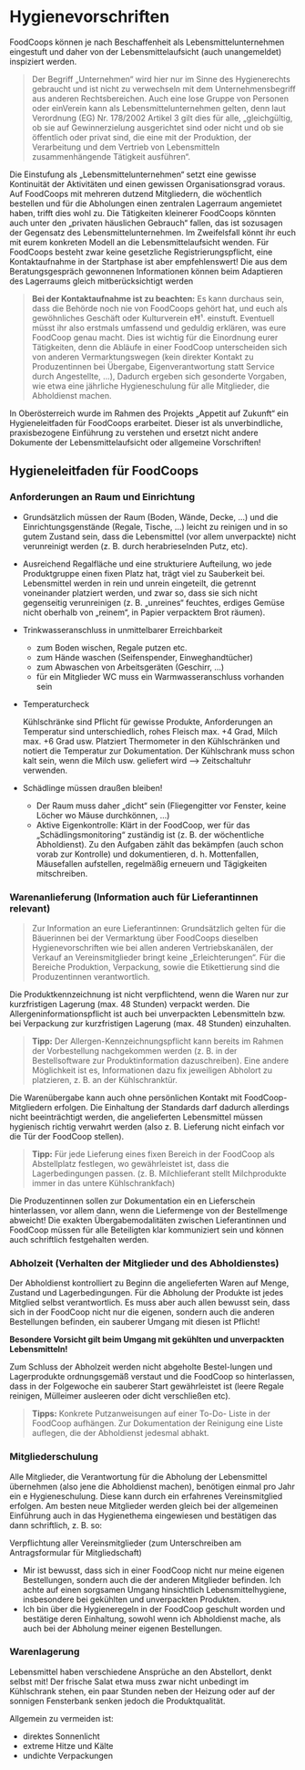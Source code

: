 # Hygienevorschriften

FoodCoops können je nach Beschaffenheit als Lebensmittelunternehmen
eingestuft und daher von der Lebensmittelaufsicht
(auch unangemeldet) inspiziert werden.

> Der Begriff „Unternehmen“ wird hier nur im Sinne des
> Hygienerechts gebraucht und ist nicht zu verwechseln
> mit dem Unternehmensbegriff aus anderen Rechtsbereichen.
> Auch eine lose Gruppe von Personen oder einVerein kann
> als Lebensmittelunternehmen gelten, denn laut Verordnung
> (EG) Nr. 178/2002 Artikel 3 gilt dies für alle, „gleichgültig, ob
> sie auf Gewinnerzielung ausgerichtet sind oder nicht und ob
> sie öffentlich oder privat sind, die eine mit der Produktion,
> der Verarbeitung und dem Vertrieb von Lebensmitteln
> zusammenhängende Tätigkeit ausführen“.

Die Einstufung als „Lebensmittelunternehmen“ setzt eine gewisse
Kontinuität der Aktivitäten und einen gewissen Organisationsgrad
voraus. Auf FoodCoops mit mehreren dutzend Mitgliedern, die wöchentlich
bestellen und für die Abholungen einen zentralen Lagerraum angemietet
haben, trifft dies wohl zu. Die Tätigkeiten
kleinerer FoodCoops könnten auch unter den „privaten häuslichen
Gebrauch“ fallen, das ist sozusagen der Gegensatz des Lebensmittelunternehmen.
Im Zweifelsfall könnt ihr euch mit eurem
konkreten Modell an die Lebensmittelaufsicht wenden. Für FoodCoops
besteht zwar keine gesetzliche Registrierungspflicht, eine
Kontaktaufnahme in der Startphase ist aber empfehlenswert!
Die aus dem Beratungsgespräch gewonnenen Informationen
können beim Adaptieren des Lagerraums gleich mitberücksichtigt
werden

> **Bei der Kontaktaufnahme ist zu beachten:**
> Es kann durchaus sein, dass die Behörde noch nie von
> FoodCoops gehört hat, und euch als gewöhnliches
> Geschäft oder Kulturverein eĦ¹. einstuft. Eventuell
> müsst ihr also erstmals umfassend und geduldig
> erklären, was eure FoodCoop genau macht. Dies ist
> wichtig für die Einordnung eurer Tätigkeiten, denn
> die Abläufe in einer FoodCoop unterscheiden sich von
> anderen Vermarktungswegen (kein direkter Kontakt zu
> Produzentinnen bei Übergabe, Eigenverantwortung statt
> Service durch Angestellte, ...), Dadurch ergeben sich
> gesonderte Vorgaben, wie etwa eine jährliche Hygieneschulung
> für alle Mitglieder, die Abholdienst machen.

In Oberösterreich wurde im Rahmen des Projekts „Appetit auf
Zukunft“ ein Hygieneleitfaden für FoodCoops erarbeitet. Dieser ist
als unverbindliche, praxisbezogene Einführung zu verstehen und
ersetzt nicht andere Dokumente der Lebensmittelaufsicht oder
allgemeine Vorschriften!

## Hygieneleitfaden für FoodCoops

### Anforderungen an Raum und Einrichtung

* Grundsätzlich müssen der Raum (Boden, Wände, Decke, ...)
und die Einrichtungsgenstände (Regale, Tische, ...) leicht zu
reinigen und in so gutem Zustand sein, dass die Lebensmittel
(vor allem unverpackte) nicht verunreinigt werden
(z. B. durch herabrieselnden Putz, etc).

* Ausreichend Regalfläche und eine strukturiere Aufteilung,
wo jede Produktgruppe einen fixen Platz hat, trägt viel zu
Sauberkeit bei. Lebensmittel werden in rein und unrein eingeteilt,
die getrennt voneinander platziert werden, und zwar
so, dass sie sich nicht gegenseitig verunreinigen
(z. B. „unreines“ feuchtes, erdiges Gemüse nicht oberhalb von
„reinem“, in Papier verpacktem Brot räumen).

* Trinkwasseranschluss in unmittelbarer Erreichbarkeit
  - zum Boden wischen, Regale putzen etc.
  - zum Hände waschen (Seifenspender, Einweghandtücher)
  - zum Abwaschen von Arbeitsgeräten (Geschirr, ...)
  - für ein Mitglieder WC muss ein Warmwasseranschluss vorhanden sein
* Temperaturcheck

  Kühlschränke sind Pflicht für gewisse Produkte, Anforderungen
  an Temperatur sind unterschiedlich, rohes Fleisch max.
  +4 Grad, Milch max. +6 Grad usw. Platziert Thermometer in
  den Kühlschränken und notiert die Temperatur zur Dokumentation.
  Der Kühlschrank muss schon kalt sein, wenn die
  Milch usw. geliefert wird –> Zeitschaltuhr verwenden.
* Schädlinge müssen draußen bleiben!
  - Der Raum muss daher „dicht“ sein (Fliegengitter
  vor Fenster, keine Löcher wo Mäuse durchkönnen, ...)
  - Aktive Eigenkontrolle: Klärt in der FoodCoop, wer für das
  „Schädlingsmonitoring“ zuständig ist (z. B. der
  wöchentliche Abholdienst). Zu den Aufgaben zählt das
  bekämpfen (auch schon vorab zur Kontrolle) und
  dokumentieren, d. h. Mottenfallen, Mäusefallen aufstellen,
  regelmäßig erneuern und Tägigkeiten mitschreiben.

### Warenanlieferung (Information auch für Lieferantinnen relevant)

> Zur Information an eure Lieferantinnen: Grundsätzlich
> gelten für die Bäuerinnen bei der Vermarktung über
> FoodCoops dieselben Hygienevorschriften wie bei allen
> anderen Vertriebskanälen, der Verkauf an Vereinsmitglieder
> bringt keine „Erleichterungen“. Für die
> Bereiche Produktion, Verpackung, sowie die Etikettierung
> sind die Produzentinnen verantwortlich.

Die Produktkennzeichnung ist nicht verpflichtend, wenn die Waren
nur zur kurzfristigen Lagerung (max. 48 Stunden) verpackt werden.
Die Allergeninformationspflicht ist auch bei unverpackten
Lebensmitteln bzw. bei Verpackung zur kurzfristigen Lagerung
(max. 48 Stunden) einzuhalten.

> **Tipp:** Der Allergen-Kennzeichnungspflicht kann bereits
> im Rahmen der Vorbestellung nachgekommen werden
> (z. B. in der Bestellsoftware zur Produktinformation
> dazuschreiben). Eine andere Möglichkeit ist es, Informationen
> dazu fix jeweiligen Abholort zu platzieren,
> z. B. an der Kühlschranktür.

Die Warenübergabe kann auch ohne persönlichen Kontakt mit
FoodCoop-Mitgliedern erfolgen. Die Einhaltung der Standards
darf dadurch allerdings nicht beeinträchtigt werden, die
angelieferten Lebensmittel müssen hygienisch richtig verwahrt
werden (also z. B. Lieferung nicht einfach vor die Tür der
FoodCoop stellen).

> **Tipp:** Für jede Lieferung eines fixen Bereich in der
> FoodCoop als Abstellplatz festlegen, wo gewährleistet
> ist, dass die Lagerbedingungen passen. (z. B. Milchlieferant
> stellt Milchprodukte immer in das untere Kühlschrankfach)

Die Produzentinnen sollen zur Dokumentation ein en Lieferschein
hinterlassen, vor allem dann, wenn die Liefermenge von der
Bestellmenge abweicht!
Die exakten Übergabemodalitäten zwischen Lieferantinnen und
FoodCoop müssen für alle Beteiligten klar kommuniziert sein
und können auch schriftlich festgehalten werden.

### Abholzeit (Verhalten der Mitglieder und des Abholdienstes)

Der Abholdienst kontrolliert zu Beginn die angelieferten Waren
auf Menge, Zustand und Lagerbedingungen.
Für die Abholung der Produkte ist jedes Mitglied selbst
verantwortlich. Es muss aber auch allen bewusst sein, dass sich in
der FoodCoop nicht nur die eigenen, sondern auch die anderen
Bestellungen befinden, ein sauberer Umgang mit diesen ist Pflicht!

**Besondere Vorsicht gilt beim Umgang mit gekühlten und unverpackten Lebensmitteln!**

Zum Schluss der Abholzeit werden nicht abgeholte
Bestel-lungen und Lagerprodukte ordnungsgemäß
verstaut und die FoodCoop so hinterlassen, dass in der
Folgewoche ein sauberer Start gewährleistet ist (leere
Regale reinigen, Mülleimer ausleeren oder dicht
verschließen etc).

> **Tipps:** Konkrete Putzanweisungen auf einer To-Do-
> Liste in der FoodCoop aufhängen. Zur Dokumentation
> der Reinigung eine Liste auflegen, die der Abholdienst
> jedesmal abhakt.

### Mitgliederschulung
Alle Mitglieder, die Verantwortung für die Abholung der
Lebensmittel übernehmen (also jene die Abholdienst machen),
benötigen einmal pro Jahr ein e Hygieneschulung.
Diese kann durch ein erfahrenes Vereinsmitglied erfolgen.
Am besten neue Mitglieder werden gleich bei der allgemeinen
Einführung auch in das Hygienethema eingewiesen
und bestätigen das dann schriftlich, z. B. so:

Verpflichtung aller Vereinsmitglieder
(zum Unterschreiben am Antragsformular für Mitgliedschaft)
* Mir ist bewusst, dass sich in einer FoodCoop nicht nur meine
eigenen Bestellungen, sondern auch die der anderen Mitglieder
befinden. Ich achte auf einen sorgsamen Umgang
hinsichtlich Lebensmittelhygiene, insbesondere bei gekühlten
und unverpackten Produkten.
* Ich bin über die Hygieneregeln in der FoodCoop geschult
worden und bestätige deren Einhaltung, sowohl wenn
ich Abholdienst mache, als auch bei der Abholung meiner
eigenen Bestellungen.

### Warenlagerung
Lebensmittel haben verschiedene Ansprüche an den Abstellort,
denkt selbst mit! Der frische Salat etwa muss zwar nicht
unbedingt im Kühlschrank stehen, ein paar Stunden neben
der Heizung oder auf der sonnigen Fensterbank senken jedoch
die Produktqualität.

Allgemein zu vermeiden ist:
* direktes Sonnenlicht
* extreme Hitze und Kälte
* undichte Verpackungen
